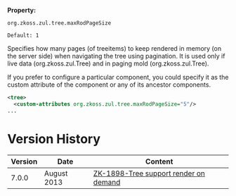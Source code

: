 **Property:**

`org.zkoss.zul.tree.maxRodPageSize`

`Default: 1`

Specifies how many pages (of treeitems) to keep rendered in memory (on
the server side) when navigating the tree using pagination. It is used
only if live data
(<javadoc method="setModel(org.zkoss.zul.TreeModel)">org.zkoss.zul.Tree</javadoc>)
and in paging mold
(<javadoc method="getPagingChild()">org.zkoss.zul.Tree</javadoc>).

If you prefer to configure a particular component, you could specify it
as the custom attribute of the component or any of its ancestor
components.

```xml
<tree>
  <custom-attributes org.zkoss.zul.tree.maxRodPageSize="5"/>
...
```

# Version History

| Version | Date        | Content                                                                          |
|---------|-------------|----------------------------------------------------------------------------------|
| 7.0.0   | August 2013 | [ZK-1898-Tree support render on demand](http://tracker.zkoss.org/browse/ZK-1898) |
